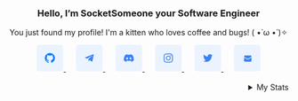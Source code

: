 <div align="center">
  <h3>Hello, I’m SocketSomeone your Software Engineer</h3>

  <p>
       You just found my profile! I'm a kitten who loves coffee and bugs! ( •̀ ω •́ )✧
  </p>

  <a href="https://github.com/SocketSomeone">
    <picture>
       <source media="(prefers-color-scheme: dark)" srcset="./assets/dark/github.png">
       <img src="./assets/light/github.png">
    </picture>
  </a>
  &emsp;
  <a href="https://t.me/socketsomeone">
    <picture>
       <source media="(prefers-color-scheme: dark)" srcset="./assets/dark/telegram.png">
       <img src="./assets/light/telegram.png">
    </picture>
  </a> 
  &emsp;
  <a href="https://discord.com/users/235413185639874561">
    <picture>
       <source media="(prefers-color-scheme: dark)" srcset="./assets/dark/discord.png">
       <img src="./assets/light/discord.png">
    </picture>
  </a> 
  &emsp;
  <a href="https://instagram.com/socketsomeone">
    <picture>
       <source media="(prefers-color-scheme: dark)" srcset="./assets/dark/instagram.png">
       <img src="./assets/light/instagram.png">
    </picture>
  </a>
  &emsp;
  <a href="https://twitter.com/SocketSomeone">
    <picture>
       <source media="(prefers-color-scheme: dark)" srcset="./assets/dark/twitter.png">
       <img src="./assets/light/twitter.png">
    </picture>
  </a> 
  &emsp;
  <a href="mailto:socket.someone@gmail.com">
    <picture>
       <source media="(prefers-color-scheme: dark)" srcset="./assets/dark/email.png">
       <img src="./assets/light/email.png">
    </picture>
  </a>
</div>

<br/>

<details align="right">
  <summary>My Stats</summary>
  <a width="50%" align="right" href="https://wakatime.com/@SocketSomeone" target="_blank">
    <picture>
       <source media="(prefers-color-scheme: dark)" srcset="https://github-readme-stats.vercel.app/api/wakatime?username=SocketSomeone&theme=transparent&hide_border=true&border_radius=5px&icon_color=58a6ff&show_icons=true&custom_title=Weekly%20Stats">
       <img src="https://github-readme-stats.vercel.app/api/wakatime?username=SocketSomeone&hide_border=true&border_radius=5px&icon_color=58a6ff&show_icons=true&custom_title=Weekly%20Stats">
    </picture>
  <a/>
  <br/>
  <img align="right" src="https://komarev.com/ghpvc/?username=SocketSomeone&label=💖" alt="Profile Views"/>
</details>
